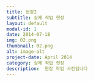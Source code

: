 ```yaml
---
title: 현장2
subtitle: 실제 작업 현장
layout: default
modal-id: 1
date: 2014-07-18
img: 02.png
thumbnail: 02.png
alt: image-alt
project-date: April 2014
category: 실제 작업 현장
description:  현장 작업 사진입니다
---
```


